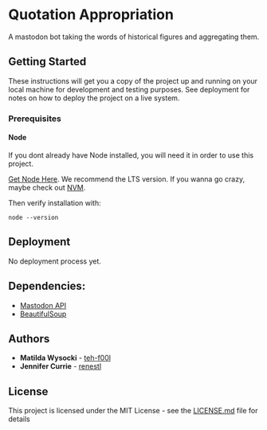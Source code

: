 # Quotation Appropriation

A mastodon bot taking the words of historical figures and aggregating them.

## Getting Started

These instructions will get you a copy of the project up and running on your local machine for development and testing purposes. See deployment for notes on how to deploy the project on a live system.

### Prerequisites

#### Node
If you dont already have Node installed, you will need it in order to use this project.

[Get Node Here](https://nodejs.org/en/download/). We recommend the LTS version. If you wanna go crazy, maybe check out [NVM](https://github.com/creationix/nvm/blob/master/README.md).

Then verify installation with: 
```
node --version
```

## Deployment

No deployment process yet.

## Dependencies:
* [Mastodon API](https://docs.joinmastodon.org/)
* [BeautifulSoup](https://www.crummy.com/software/BeautifulSoup/bs4/doc/)

## Authors
* **Matilda Wysocki** - [teh-f00l](https://github.com/teh-f00l)
* **Jennifer Currie** - [renestl](https://github.com/Renestl)

## License

This project is licensed under the MIT License - see the [LICENSE.md](LICENSE.md) file for details
